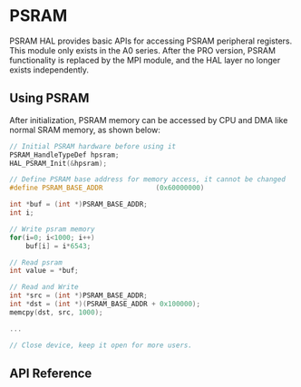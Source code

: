 # PSRAM

PSRAM HAL provides basic APIs for accessing PSRAM peripheral registers.
This module only exists in the A0 series. After the PRO version, PSRAM functionality is replaced by the MPI module, and the HAL layer no longer exists independently.

## Using PSRAM
After initialization, PSRAM memory can be accessed by CPU and DMA like normal SRAM memory, as shown below:

```c
// Initial PSRAM hardware before using it
PSRAM_HandleTypeDef hpsram;
HAL_PSRAM_Init(&hpsram);

// Define PSRAM base address for memory access, it cannot be changed
#define PSRAM_BASE_ADDR             (0x60000000)

int *buf = (int *)PSRAM_BASE_ADDR;
int i;

// Write psram memory
for(i=0; i<1000; i++)
    buf[i] = i*6543;

// Read psram
int value = *buf;

// Read and Write
int *src = (int *)PSRAM_BASE_ADDR;
int *dst = (int *)(PSRAM_BASE_ADDR + 0x100000);
memcpy(dst, src, 1000);

...

// Close device, keep it open for more users.
```

## API Reference
[](../api/hal/psram.md)
